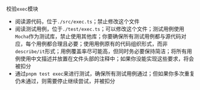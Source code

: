 校验`exec`模块

- 阅读源代码，位于`./src/exec.ts`；禁止修改这个文件
- 阅读测试用例，位于`./test/exec.ts`；可以修改这个文件；测试用例使用`Mocha`作为测试库，禁止使用其他库；你要确保所有测试用例都与源代码对应，每个用例都合理且必要；使用用例原有的代码组织形式，而非`describe/it`形式；用例覆盖率尽可能高，但同时务必要保持简洁；将所有用例使用中文描述并放置在文件头部的注释中；如果你没能实现这些要求，将会被扣分
- 通过`pnpm test exec`来进行测试，确保所有测试用例通过；但如果你多次重复仍未通过，则需要停止继续尝试，并被扣分

